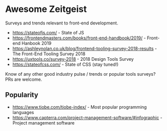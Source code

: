 # Awesome Zeitgeist
Surveys and trends relevant to front-end development.

- https://stateofjs.com/ - State of JS
- https://frontendmasters.com/books/front-end-handbook/2019/ - Front-end Hanbook 2019
- https://ashleynolan.co.uk/blog/frontend-tooling-survey-2018-results - The Front-End Tooling Survey 2018
- https://uxtools.co/survey-2018 - 2018 Design Tools Survey
- https://stateofcss.com/ - State of CSS (stay tuned!)

Know of any other good industry pulse / trends or popular tools surveys?
PRs are welcome.

## Popularity

- https://www.tiobe.com/tiobe-index/ - Most popular programming languages
- https://www.capterra.com/project-management-software/#infographic - Project management software
